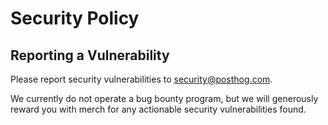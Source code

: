  # Security Policy

## Reporting a Vulnerability

Please report security vulnerabilities to security@posthog.com.

We currently do not operate a bug bounty program, but we will generously reward you with merch for any actionable security vulnerabilities found.
